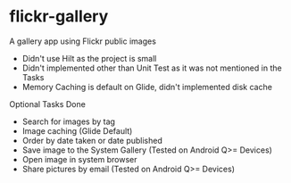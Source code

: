 # flickr-gallery
A gallery app using Flickr public images

- Didn't use Hilt as the project is small
- Didn't implemented other than Unit Test as it was not mentioned in the Tasks
- Memory Caching is default on Glide, didn't implemented disk cache

Optional Tasks Done
- Search for images by tag
- Image caching (Glide Default)
- Order by date taken or date published
- Save image to the System Gallery (Tested on Android Q>= Devices)
- Open image in system browser
- Share pictures by email (Tested on Android Q>= Devices)